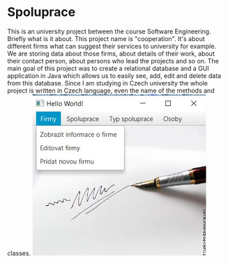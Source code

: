 # Spoluprace
This is an university project between the course Software Engineering. Briefly what is it about. This project name is "cooperation". It's about different firms what can  suggest their services to university for example. We are storing data about those firms, about details of their work, about their contact person, about persons who lead the projects and so on. The main goal of this project was to create a relational database and a GUI application in Java which allows us to easily see, add, edit and delete data from this database. Since I am studying in Czech university the whole project is written in Czech language, even the name of the methods and classes. 
![Example](Firma.jpg "How does it look like")
